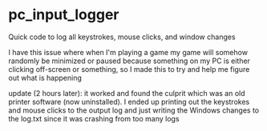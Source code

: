 # pc_input_logger
Quick code to log all keystrokes, mouse clicks, and window changes

I have this issue where when I'm playing a game my game will somehow randomly be minimized or paused because something on my PC is either clicking off-screen or something,
so I made this to try and help me figure out what is happening

update (2 hours later):
it worked and found the culprit which was an old printer software (now uninstalled). 
I ended up printing out the keystrokes and mouse clicks to the output log and just writing the Windows changes to the log.txt since it was crashing from too many logs
